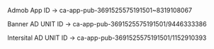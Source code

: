Admob App ID ->  ca-app-pub-3691525575191501~8319108067

Banner AD UNIT ID -> ca-app-pub-3691525575191501/9446333386

Intersital AD UNIT ID -> ca-app-pub-3691525575191501/1152910393
